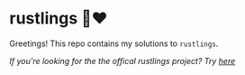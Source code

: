 # rustlings 🦀❤️

Greetings! This repo contains my solutions to `rustlings`. 

_If you're looking for the the offical rustlings project? Try [here](https://github.com/rust-lang/rustlings)_

